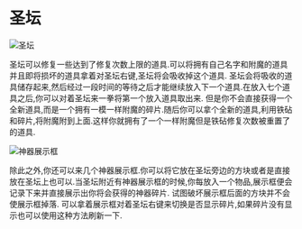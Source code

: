 # 圣坛

![圣坛](block:betterwithaddons:legendarium@0)

圣坛可以修复一些达到了修复次数上限的道具.可以将拥有自己名字和附魔的道具并且即将损坏的道具拿着对圣坛右键,圣坛将会吸收掉这个道具.
圣坛会将吸收的道具储存起来,然后经过一段时间的等待之后才能继续放入下一个道具.在放入七个道具之后,你可以对着圣坛来一拳将第一个放入道具取出来.
但是你不会直接获得一个全新道具,而是一个拥有一模一样附魔的碎片.随后你可以拿个全新的道具,利用铁砧和碎片,将附魔附到上面.这样你就拥有了一个一样附魔但是铁砧修复次数被重置了的道具.

![神器展示框](item:betterwithaddons:artifact_frame@0)

除此之外,你还可以来几个神器展示框.你可以将它放在圣坛旁边的方块或者是直接放在圣坛上也可以.当圣坛附近有神器展示框的时候,你每放入一个物品,展示框便会记录下来并直接展示出你将会获得的神器碎片.
试图破坏展示框后面的方块并不会使展示框掉落.
可以拿着展示框对着圣坛右键来切换是否显示碎片,如果碎片没有显示也可以使用这种方法刷新一下.